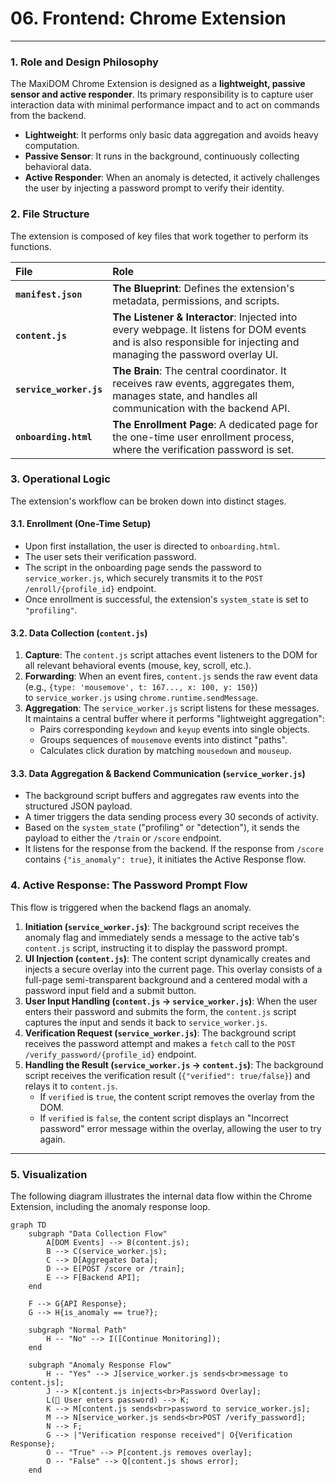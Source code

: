 # 06. Frontend: Chrome Extension

---

### 1. Role and Design Philosophy

The MaxiDOM Chrome Extension is designed as a **lightweight, passive sensor and active responder**. Its primary responsibility is to capture user interaction data with minimal performance impact and to act on commands from the backend.

-   **Lightweight**: It performs only basic data aggregation and avoids heavy computation.
-   **Passive Sensor**: It runs in the background, continuously collecting behavioral data.
-   **Active Responder**: When an anomaly is detected, it actively challenges the user by injecting a password prompt to verify their identity.

### 2. File Structure

The extension is composed of key files that work together to perform its functions.

| File | Role |
| :--- | :--- |
| **`manifest.json`** | **The Blueprint**: Defines the extension's metadata, permissions, and scripts. |
| **`content.js`** | **The Listener & Interactor**: Injected into every webpage. It listens for DOM events and is also responsible for injecting and managing the password overlay UI. |
| **`service_worker.js`** | **The Brain**: The central coordinator. It receives raw events, aggregates them, manages state, and handles all communication with the backend API. |
| **`onboarding.html`** | **The Enrollment Page**: A dedicated page for the one-time user enrollment process, where the verification password is set. |

### 3. Operational Logic

The extension's workflow can be broken down into distinct stages.

#### 3.1. Enrollment (One-Time Setup)

-   Upon first installation, the user is directed to `onboarding.html`.
-   The user sets their verification password.
-   The script in the onboarding page sends the password to `service_worker.js`, which securely transmits it to the `POST /enroll/{profile_id}` endpoint.
-   Once enrollment is successful, the extension's `system_state` is set to `"profiling"`.

#### 3.2. Data Collection (`content.js`)

1. **Capture**: The `content.js` script attaches event listeners to the DOM for all relevant behavioral events (mouse, key, scroll, etc.).
2. **Forwarding**: When an event fires, `content.js` sends the raw event data (e.g., `{type: 'mousemove', t: 167..., x: 100, y: 150}`) to `service_worker.js` using `chrome.runtime.sendMessage`.
3. **Aggregation**: The `service_worker.js` script listens for these messages. It maintains a central buffer where it performs "lightweight aggregation":
    - Pairs corresponding `keydown` and `keyup` events into single objects.
    - Groups sequences of `mousemove` events into distinct "paths".
    - Calculates click duration by matching `mousedown` and `mouseup`.

#### 3.3. Data Aggregation & Backend Communication (`service_worker.js`)

-   The background script buffers and aggregates raw events into the structured JSON payload.
-   A timer triggers the data sending process every 30 seconds of activity.
-   Based on the `system_state` ("profiling" or "detection"), it sends the payload to either the `/train` or `/score` endpoint.
-   It listens for the response from the backend. If the response from `/score` contains `{"is_anomaly": true}`, it initiates the Active Response flow.

### 4. Active Response: The Password Prompt Flow

This flow is triggered when the backend flags an anomaly.

1.  **Initiation (`service_worker.js`)**: The background script receives the anomaly flag and immediately sends a message to the active tab's `content.js` script, instructing it to display the password prompt.
2.  **UI Injection (`content.js`)**: The content script dynamically creates and injects a secure overlay into the current page. This overlay consists of a full-page semi-transparent background and a centered modal with a password input field and a submit button.
3.  **User Input Handling (`content.js` -> `service_worker.js`)**: When the user enters their password and submits the form, the `content.js` script captures the input and sends it back to `service_worker.js`.
4.  **Verification Request (`service_worker.js`)**: The background script receives the password attempt and makes a `fetch` call to the `POST /verify_password/{profile_id}` endpoint.
5.  **Handling the Result (`service_worker.js` -> `content.js`)**: The background script receives the verification result (`{"verified": true/false}`) and relays it to `content.js`.
    -   If `verified` is `true`, the content script removes the overlay from the DOM.
    -   If `verified` is `false`, the content script displays an "Incorrect password" error message within the overlay, allowing the user to try again.

---

### 5. Visualization

The following diagram illustrates the internal data flow within the Chrome Extension, including the anomaly response loop.

```mermaid
graph TD
    subgraph "Data Collection Flow"
        A[DOM Events] --> B(content.js);
        B --> C(service_worker.js);
        C --> D[Aggregates Data];
        D --> E[POST /score or /train];
        E --> F[Backend API];
    end
    
    F --> G{API Response};
    G --> H{is_anomaly == true?};
    
    subgraph "Normal Path"
        H -- "No" --> I([Continue Monitoring]);
    end

    subgraph "Anomaly Response Flow"
        H -- "Yes" --> J[service_worker.js sends<br>message to content.js];
        J --> K[content.js injects<br>Password Overlay];
        L(👤 User enters password) --> K;
        K --> M[content.js sends<br>password to service_worker.js];
        M --> N[service_worker.js sends<br>POST /verify_password];
        N --> F;
        G --> |"Verification response received"| O{Verification Response};
        O -- "True" --> P[content.js removes overlay];
        O -- "False" --> Q[content.js shows error];
    end
```
